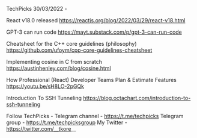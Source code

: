 TechPicks 30/03/2022 -

React v18.0 released
https://reactjs.org/blog/2022/03/29/react-v18.html

GPT-3 can run code
https://mayt.substack.com/p/gpt-3-can-run-code

Cheatsheet for the C++ core guidelines (philosophy)
https://github.com/ufoym/cpp-core-guidelines-cheatsheet

Implementing cosine in C from scratch
https://austinhenley.com/blog/cosine.html

How Professional (React) Developer Teams Plan & Estimate Features
https://youtu.be/sH8LO-2pGQk

Introduction To SSH Tunneling
https://blog.octachart.com/introduction-to-ssh-tunneling

Follow TechPicks -
Telegram channel - https://t.me/techpicks
Telegram group - https://t.me/techpicksgroup
My Twitter - https://twitter.com/__tkore__